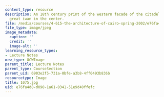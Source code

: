 ```yaml
---
content_type: resource
description: An 18th century print of the western facade of the citadel showing the
  great iwan in the center.
file: /media/courses/4-615-the-architecture-of-cairo-spring-2002/e76fa4d8d0981a61834151e9d40ffefc_1075.jpg
file_type: image/jpeg
image_metadata:
  caption: ''
  credit: ''
  image-alt: ''
learning_resource_types:
- Lecture Notes
ocw_type: OCWImage
parent_title: Lecture Notes
parent_type: CourseSection
parent_uid: 6903e2f5-731a-0bfe-a3b8-4ff0493b836b
resourcetype: Image
title: 1075.jpg
uid: e76fa4d8-d098-1a61-8341-51e9d40ffefc
---
```

